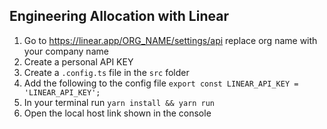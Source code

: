 ## Engineering Allocation with Linear

1. Go to https://linear.app/ORG_NAME/settings/api replace org name with your company name
2. Create a personal API KEY
3. Create a `.config.ts` file in the `src` folder
4. Add the following to the config file `export const LINEAR_API_KEY = 'LINEAR_API_KEY';`
5. In your terminal run `yarn install && yarn run`
6. Open the local host link shown in the console
